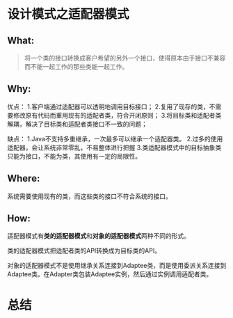 # 设计模式之适配器模式
## What:

>将一个类的接口转换成客户希望的另外一个接口，使得原本由于接口不兼容而不能一起工作的那些类能一起工作。


## Why:
优点：
1.客户端通过适配器可以透明地调用目标接口；
2.复用了现存的类，不需要修改原有代码而重用现有的适配者类，符合开闭原则；
3.将目标类和适配者类解耦，解决了目标类和适配者类接口不一致的问题；

缺点：
1.Java不支持多重继承，一次最多可以继承一个适配器类。
2.过多的使用适配器，会让系统非常零乱，不易整体进行把握
3.类适配器模式中的目标抽象类只能为接口，不能为类，其使用有一定的局限性。


## Where:
系统需要使用现有的类，而这些类的接口不符合系统的接口。

## How:


适配器模式有**类的适配器模式**和**对象的适配器模式**两种不同的形式。

类的适配器模式把适配者类的API转换成为目标类的API。

对象的适配器模式不是使用继承关系连接到Adaptee类，而是使用委派关系连接到Adaptee类。在Adapter类包装Adaptee实例，然后通过实例调用适配者类。


# 总结